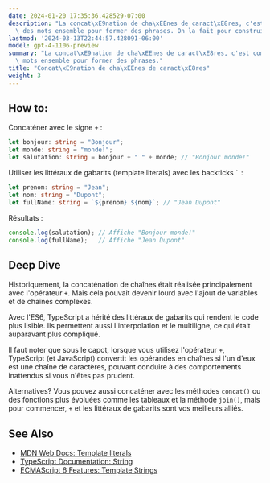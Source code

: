 ```yaml
---
date: 2024-01-20 17:35:36.428529-07:00
description: "La concat\xE9nation de cha\xEEnes de caract\xE8res, c'est comme coller\
  \ des mots ensemble pour former des phrases. On la fait pour construire des messages\u2026"
lastmod: '2024-03-13T22:44:57.428091-06:00'
model: gpt-4-1106-preview
summary: "La concat\xE9nation de cha\xEEnes de caract\xE8res, c'est comme coller des\
  \ mots ensemble pour former des phrases."
title: "Concat\xE9nation de cha\xEEnes de caract\xE8res"
weight: 3
---
```


## How to:
Concaténer avec le signe `+` :

```TypeScript
let bonjour: string = "Bonjour";
let monde: string = "monde!";
let salutation: string = bonjour + " " + monde; // "Bonjour monde!"
```

Utiliser les littéraux de gabarits (template literals) avec les backticks ``` ` ``` :

```TypeScript
let prenom: string = "Jean";
let nom: string = "Dupont";
let fullName: string = `${prenom} ${nom}`; // "Jean Dupont"
```

Résultats :

```TypeScript
console.log(salutation); // Affiche "Bonjour monde!"
console.log(fullName);   // Affiche "Jean Dupont"
```

## Deep Dive
Historiquement, la concaténation de chaînes était réalisée principalement avec l'opérateur `+`. Mais cela pouvait devenir lourd avec l'ajout de variables et de chaînes complexes.

Avec l'ES6, TypeScript a hérité des littéraux de gabarits qui rendent le code plus lisible. Ils permettent aussi l'interpolation et le multiligne, ce qui était auparavant plus compliqué.

Il faut noter que sous le capot, lorsque vous utilisez l'opérateur `+`, TypeScript (et JavaScript) convertit les opérandes en chaînes si l'un d'eux est une chaîne de caractères, pouvant conduire à des comportements inattendus si vous n'êtes pas prudent.

Alternatives? Vous pouvez aussi concaténer avec les méthodes `concat()` ou des fonctions plus évoluées comme les tableaux et la méthode `join()`, mais pour commencer, `+` et les littéraux de gabarits sont vos meilleurs alliés.

## See Also
- [MDN Web Docs: Template literals](https://developer.mozilla.org/fr/docs/Web/JavaScript/Reference/Template_literals)
- [TypeScript Documentation: String](https://www.typescriptlang.org/docs/handbook/basic-types.html#string)
- [ECMAScript 6 Features: Template Strings](http://es6-features.org/#StringInterpolation)
